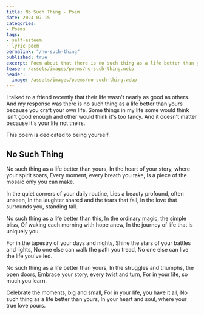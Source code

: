 ```yaml
---
title: No Such Thing - Poem
date: 2024-07-15
categories:
- Poems
tags:
- self-esteem
- lyric poem
permalink: "/no-such-thing"
published: true
excerpt: Poem about that there is no such thing as a life better than yours
teaser: /assets/images/poems/no-such-thing.webp
header:
  image: /assets/images/poems/no-such-thing.webp
---
```

I talked to a friend recently that their life wasn't nearly as good as others. And my response was there is no such thing as a life better than yours because you craft your own life. Some things in my life some would think isn't good enough and other would think it's too fancy. And it doesn't matter because it's your life not theirs.

This poem is dedicated to being yourself.

## No Such Thing
No such thing as a life better than yours,
In the heart of your story, where your spirit soars,
Every moment, every breath you take,
Is a piece of the mosaic only you can make.

In the quiet corners of your daily routine,
Lies a beauty profound, often unseen,
In the laughter shared and the tears that fall,
In the love that surrounds you, standing tall.

No such thing as a life better than this,
In the ordinary magic, the simple bliss,
Of waking each morning with hope anew,
In the journey of life that is uniquely you.

For in the tapestry of your days and nights,
Shine the stars of your battles and lights,
No one else can walk the path you tread,
No one else can live the life you've led.

No such thing as a life better than yours,
In the struggles and triumphs, the open doors,
Embrace your story, every twist and turn,
For in your life, so much you learn.

Celebrate the moments, big and small,
For in your life, you have it all,
No such thing as a life better than yours,
In your heart and soul, where your true love pours.